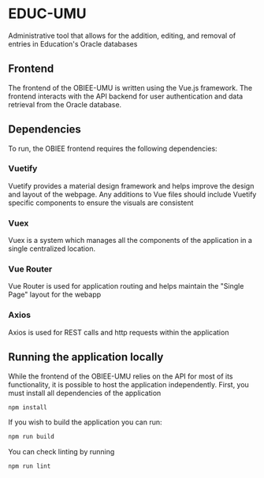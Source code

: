 # EDUC-UMU
Administrative tool that allows for the addition, editing, and removal of entries in Education's Oracle databases

## Frontend
The frontend of the OBIEE-UMU is written using the Vue.js framework. The frontend interacts with the API backend for user authentication and data retrieval from the Oracle database.

## Dependencies
To run, the OBIEE frontend requires the following dependencies:

### Vuetify
Vuetify provides a material design framework and helps improve the design and layout of the webpage. Any additions to Vue files should include Vuetify specific components to ensure the visuals are consistent

### Vuex
Vuex is a system which manages all the components of the application in a single centralized location.

### Vue Router
Vue Router is used for application routing and helps maintain the "Single Page" layout for the webapp

### Axios
Axios is used for REST calls and http requests within the application

## Running the application locally
While the frontend of the OBIEE-UMU relies on the API for most of its functionality, it is possible to host the application independently.
First, you must install all dependencies of the application
``` sh
npm install
```
If you wish to build the application you can run:
``` sh
npm run build
```
You can check linting by running
``` sh
npm run lint
```